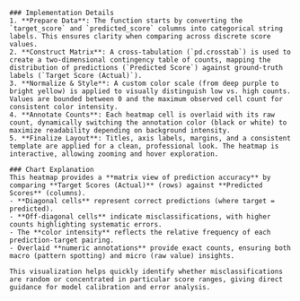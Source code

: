 
    ### Implementation Details
    1. **Prepare Data**: The function starts by converting the `target_score` and `predicted_score` columns into categorical string labels. This ensures clarity when comparing across discrete score values.
    2. **Construct Matrix**: A cross-tabulation (`pd.crosstab`) is used to create a two-dimensional contingency table of counts, mapping the distribution of predictions (`Predicted Score`) against ground-truth labels (`Target Score (Actual)`).
    3. **Normalize & Style**: A custom color scale (from deep purple to bright yellow) is applied to visually distinguish low vs. high counts. Values are bounded between 0 and the maximum observed cell count for consistent color intensity.
    4. **Annotate Counts**: Each heatmap cell is overlaid with its raw count, dynamically switching the annotation color (black or white) to maximize readability depending on background intensity.
    5. **Finalize Layout**: Titles, axis labels, margins, and a consistent template are applied for a clean, professional look. The heatmap is interactive, allowing zooming and hover exploration.

    ### Chart Explanation
    This heatmap provides a **matrix view of prediction accuracy** by comparing **Target Scores (Actual)** (rows) against **Predicted Scores** (columns).
    - **Diagonal cells** represent correct predictions (where target = predicted).
    - **Off-diagonal cells** indicate misclassifications, with higher counts highlighting systematic errors.
    - The **color intensity** reflects the relative frequency of each prediction-target pairing.
    - Overlaid **numeric annotations** provide exact counts, ensuring both macro (pattern spotting) and micro (raw value) insights.

    This visualization helps quickly identify whether misclassifications are random or concentrated in particular score ranges, giving direct guidance for model calibration and error analysis.
    